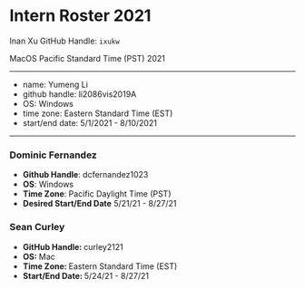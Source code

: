 # Intern Roster 2021

Inan Xu
GitHub Handle: `ixukw`

MacOS
Pacific Standard Time (PST)
2021

---
* name: Yumeng Li
* github handle: li2086vis2019A
* OS: Windows
* time zone: Eastern Standard Time (EST)
* start/end date: 5/1/2021 - 8/10/2021
---

### Dominic Fernandez
- <b>Github Handle</b>: dcfernandez1023
- <b>OS</b>: Windows
- <b>Time Zone</b>: Pacific Daylight Time (PST)
- <b> Desired Start/End Date</b> 5/21/21 - 8/27/21

### Sean Curley
* <b>GitHub Handle: </b> curley2121
* <b>OS: </b> Mac
* <b>Time Zone: </b> Eastern Standard Time (EST)
* <b>Start/End Date: </b> 5/24/21 - 8/27/21
